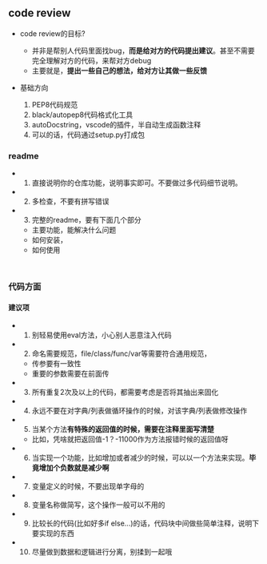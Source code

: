 ## code review

<!-- #region -->
- code review的目标?
    - 并非是帮别人代码里面找bug，**而是给对方的代码提出建议**。甚至不需要完全理解对方的代码，来帮对方debug
    - 主要就是，**提出一些自己的想法，给对方让其做一些反馈**



- 基础方向
    1. PEP8代码规范
    2. black/autopep8代码格式化工具
    3. autoDocstring，vscode的插件，半自动生成函数注释
    4. 可以的话，代码通过setup.py打成包
<!-- #endregion -->

### readme

- 1. 直接说明你的仓库功能，说明事实即可。不要做过多代码细节说明。
- 2. 多检查，不要有拼写错误
- 3. 完整的readme，要有下面几个部分
    - 主要功能，能解决什么问题
    - 如何安装，
    - 如何使用

```python

```

```python

```

### 代码方面

<!-- #region -->
#### 建议项


- 1. 别轻易使用eval方法，小心别人恶意注入代码
- 2. 命名需要规范，file/class/func/var等需要符合通用规范，
    - 传参要有一致性
    - 重要的参数需要在前面传
- 3. 所有重复2次及以上的代码，都需要考虑是否将其抽出来固化
- 4. 永远不要在对字典/列表做循环操作的时候，对该字典/列表做修改操作
- 5. 当某个方法**有特殊的返回值的时候，需要在注释里面写清楚**
    - 比如，凭啥就把返回值-1？-11000作为方法报错时候的返回值呀
- 6. 当实现一个功能，比如增加或者减少的时候，可以以一个方法来实现。**毕竟增加个负数就是减少啊**
- 7. 变量定义的时候，不要出现单字母的
- 8. 变量名称做简写，这个操作一般可以不用的
- 9. 比较长的代码(比如好多if else...)的话，代码块中间做些简单注释，说明下要实现的东西
- 10. 尽量做到数据和逻辑进行分离，别揉到一起哦
<!-- #endregion -->
